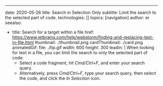 ---
date: 2020-05-26
title: Search in Selection Only
subtitle: Limit the search to the selected part of code.
technologies: []
topics: [navigation]
author: er
seealso:
- title: Search for a target within a file
  href: https://www.jetbrains.com/help/webstorm/finding-and-replacing-text-in-file.html
thumbnail: ./thumbnail.png
cardThumbnail: ./card.png
animatedGif:
  file: ./tip.gif
  width: 600
  height: 300
leadin: |
  When looking for text in a file, you can limit the search to only the selected part of code:
  - Select a code fragment, hit *Cmd/Ctrl+F*, and enter your search query.
  - Alternatively, press *Cmd/Ctrl+F*, type your search query, then select the code, and click the *In Selection* icon.

